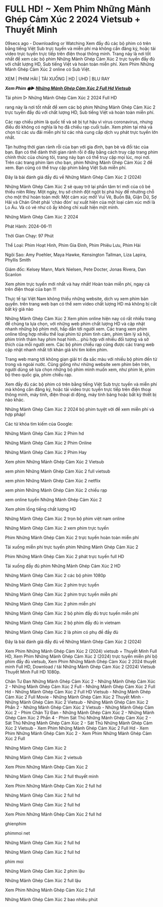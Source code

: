 <h1>FULL HD! ~ Xem Phim Những Mảnh Ghép Cảm Xúc 2 2024 Vietsub + Thuyết Minh</h1>

09secs ago - Downloading or Watching Xem đầy đủ các bộ phim có trên bằng tiếng Việt Sub trực tuyến và miễn phí mà không cần đăng ký, hoặc tải video trực tuyến trực tiếp trên điện thoại thông minh. Trang này là nơi tốt nhất để xem các bộ phim Những Mảnh Ghép Cảm Xúc 2 trực tuyến đầy đủ với chất lượng HD, Sub tiếng Việt và hoàn toàn miễn phí. Xem Phim Những Mảnh Ghép Cảm Xúc 2 online có Sub Việt.

XEM | PHIM HÀI | TẢI XUỐNG | HD | UHD | BLU RAY

<p><b><I>Xem Phim ◉▶️ <a href="https://zeta.figy.digital/vi/movie/1022789/inside-out-2" rel="noopener">Những Mảnh Ghép Cảm Xúc 2 Full Hd Vietsub</a></I></b></p>

Tải phim ▷ Những Mảnh Ghép Cảm Xúc 2 2024 Full HD

rang này là nơi tốt nhất để xem các bộ phim Những Mảnh Ghép Cảm Xúc 2 trực tuyến đầy đủ với chất lượng HD, Sub tiếng Việt và hoàn toàn miễn phí.

Các rạp chiếu phim là quốc tế và sẽ bị tụt hậu vì virus coronavirus, nhưng điều đó không có nghĩa là họ đã chiếu rạp cuối tuần. Xem phim tại nhà và chọn từ các ưu đãi miễn phí từ các nhà cung cấp dịch vụ phát trực tuyến lớn nhất.

Tận hưởng thời gian rảnh rỗi của bạn với gia đình, bạn bè và đối tác của bạn. Bạn có thể dành thời gian rảnh rỗi ở đây bằng cách truy cập trang phim chính thức của chúng tôi, trang này bạn có thể truy cập mọi lúc, mọi nơi. Trên các trang phim làm cho bạn, phim Những Mảnh Ghép Cảm Xúc 2 để xem. Bạn cũng có thể truy cập phim bằng Việt Sub miễn phí.

Đây là bài đánh giá đầy đủ về Những Mảnh Ghép Cảm Xúc 2 (2024)

Những Mảnh Ghép Cảm Xúc 2 sẽ quay trở lại phần tâm trí mới của cô bé thiếu niên Riley. Một ngày, trụ sở chính đột ngột bị phá hủy để nhường chỗ cho một thứ hoàn toàn mới: Một cảm xúc mới! Vui Vẻ, Buồn Bã, Giận Dữ, Sợ Hãi và Chán Ghét phải 'chào đón' sự xuất hiện của một loại cảm xúc mới là Lo Âu. Và có vẻ như cô ấy không chỉ xuất hiện một mình.

Những Mảnh Ghép Cảm Xúc 2 2024

Phát Hành: 2024-06-11

Thời Gian Chạy: 97 Phút

Thể Loại: Phim Hoạt Hình, Phim Gia Đình, Phim Phiêu Lưu, Phim Hài

Ngôi Sao: Amy Poehler, Maya Hawke, Kensington Tallman, Liza Lapira, Phyllis Smith

Giám đốc: Kelsey Mann, Mark Nielsen, Pete Docter, Jonas Rivera, Dan Scanlon

Xem phim trực tuyến mới nhất và hay nhất! Hoàn toàn miễn phí, ngay cả trên điện thoại của bạn !!!

Thực tế tại Việt Nam không thiếu những website, dịch vụ xem phim bản quyền. trên trang web bạn có thể xem video chất lượng HD mà không bị cắt bất kỳ giá nào

Những Mảnh Ghép Cảm Xúc 2 Xem phim online hiện nay có rất nhiều trang để chúng ta lựa chọn, với những web phim chất lượng HD và cập nhật nhanh những bộ phim mới, hấp dẫn tới người xem. Các trang xem phim online tổng hợp nhiều thể loại phim từ phim tình cảm, phim tâm lý xã hội, phim trinh thám hay phim hoạt hình… phù hợp với nhiều đối tượng và sở thích của mỗi người xem. Các bộ phim chiếu rạp cũng được các trang web cập nhật nhanh nhất tới khán giả khi tìm kiếm phim.

Trang web mang tới không gian giải trí đa sắc màu với nhiều bộ phim đến từ trong và ngoài nước. Cũng giống như những website xem phim bên trên, người dùng sẽ lựa chọn những bộ phim mình muốn xem, như phim lẻ, phim bộ theo quốc gia, phim chiếu rạp.

Xem đầy đủ các bộ phim có trên bằng tiếng Việt Sub trực tuyến và miễn phí mà không cần đăng ký, hoặc tải video trực tuyến trực tiếp trên điện thoại thông minh, máy tính, điện thoại di động, máy tính bảng hoặc bất kỳ thiết bị nào khác.

Những Mảnh Ghép Cảm Xúc 2 2024 bộ phim tuyệt vời để xem miễn phí và hợp pháp!

Các từ khóa tìm kiếm của Google:

Những Mảnh Ghép Cảm Xúc 2 Phim hd

Những Mảnh Ghép Cảm Xúc 2 Phim Online

Những Mảnh Ghép Cảm Xúc 2 Phim Hay

Xem phim Những Mảnh Ghép Cảm Xúc 2 Vietsub

xem phim Những Mảnh Ghép Cảm Xúc 2 full vietsub

xem phim Những Mảnh Ghép Cảm Xúc 2 netflix

xem phim Những Mảnh Ghép Cảm Xúc 2 chiếu rạp

xem online tuyến Những Mảnh Ghép Cảm Xúc 2

Xem phim lồng tiếng chất lượng HD

Những Mảnh Ghép Cảm Xúc 2 trọn bộ phim việt nam online

Những Mảnh Ghép Cảm Xúc 2 xem phim trực tuyến

Phim Những Mảnh Ghép Cảm Xúc 2 trực tuyến hoàn toàn miễn phí

Tải xuống miễn phí trực tuyến phim Những Mảnh Ghép Cảm Xúc 2

Phim Những Mảnh Ghép Cảm Xúc 2 phát trực tuyến full HD

Tải xuống đầy đủ phim Những Mảnh Ghép Cảm Xúc 2 HD

Những Mảnh Ghép Cảm Xúc 2 các bộ phim 1080p

Những Mảnh Ghép Cảm Xúc 2 phim trực tuyến

Những Mảnh Ghép Cảm Xúc 2 phim trực tuyến miễn phí

Những Mảnh Ghép Cảm Xúc 2 phim miễn phí

Những Mảnh Ghép Cảm Xúc 2 bộ phim đầy đủ trực tuyến miễn phí

Những Mảnh Ghép Cảm Xúc 2 bộ phim đầy đủ in vietnam

Những Mảnh Ghép Cảm Xúc 2 là phim có phụ đề đầy đủ

Đây là bài đánh giá đầy đủ về Những Mảnh Ghép Cảm Xúc 2 (2024)

Xem Phim Những Mảnh Ghép Cảm Xúc 2 (2024) vietsub + Thuyết Minh Full HD, Xem Phim Những Mảnh Ghép Cảm Xúc 2 (2024) trực tuyến miễn phí bộ phim đầy đủ vietsub, Xem Phim Những Mảnh Ghép Cảm Xúc 2 2024 thuyết minh Full HD, Download / tải Những Mảnh Ghép Cảm Xúc 2 (2024) Vietsub Thuyết Minh Full HD 1080p.

Chân Tư Đan Những Mảnh Ghép Cảm Xúc 2 - Những Mảnh Ghép Cảm Xúc 2 - Những Mảnh Ghép Cảm Xúc 2 Full - Những Mảnh Ghép Cảm Xúc 2 Full Hd - Những Mảnh Ghép Cảm Xúc 2 Full HD Vietsub - Những Mảnh Ghép Cảm Xúc 2 Full Movie - Những Mảnh Ghép Cảm Xúc 2 Thuyết Minh - Những Mảnh Ghép Cảm Xúc 2 Vietsub - Những Mảnh Ghép Cảm Xúc 2 Phần 2 - Những Mảnh Ghép Cảm Xúc 2 Vietsub - Những Mảnh Ghép Cảm Xúc 2 - Phim Chân Tử Đan - Những Mảnh Ghép Cảm Xúc 2 - Những Mảnh Ghép Cảm Xúc 2 Phần 4 - Phim Sát Thủ Những Mảnh Ghép Cảm Xúc 2 - Sát Thủ Những Mảnh Ghép Cảm Xúc 2 - Sát Thủ Những Mảnh Ghép Cảm Xúc 2 Vietsub - Xem Phim Những Mảnh Ghép Cảm Xúc 2 Full Hd - Xem Phim Những Mảnh Ghép Cảm Xúc 2 - Xem Phim Những Mảnh Ghép Cảm Xúc 2 Full

Những Mảnh Ghép Cảm Xúc 2

Những Mảnh Ghép Cảm Xúc 2 vietsub

Xem Phim Những Mảnh Ghép Cảm Xúc 2

Những Mảnh Ghép Cảm Xúc 2 full thuyết minh

Xem Phim Những Mảnh Ghép Cảm Xúc 2 full hd

Những Mảnh Ghép Cảm Xúc 2 full hd

Những Mảnh Ghép Cảm Xúc 2 full hd

Xem Phim Những Mảnh Ghép Cảm Xúc 2 full hd

ghienphim

phimmoi net

Những Mảnh Ghép Cảm Xúc 2 full hd

Những Mảnh Ghép Cảm Xúc 2 full hd

phim moi

Những Mảnh Ghép Cảm Xúc 2 phim lậu

Những Mảnh Ghép Cảm Xúc 2 full lậu

Xem Phim Những Mảnh Ghép Cảm Xúc 2 full

Những Mảnh Ghép Cảm Xúc 2 bao nhiêu phút
